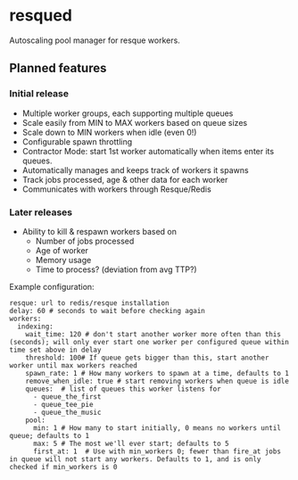 resqued
==============

Autoscaling pool manager for resque workers.

## Planned features

### Initial release

* Multiple worker groups, each supporting multiple queues
* Scale easily from MIN to MAX workers based on queue sizes
* Scale down to MIN workers when idle (even 0!)
* Configurable spawn throttling
* Contractor Mode: start 1st worker automatically when items enter its queues.
* Automatically manages and keeps track of workers it spawns
* Track jobs processed, age & other data for each worker
* Communicates with workers through Resque/Redis

### Later releases

* Ability to kill & respawn workers based on
  * Number of jobs processed
  * Age of worker
  * Memory usage
  * Time to process? (deviation from avg TTP?)


Example configuration:

```
resque: url to redis/resque installation
delay: 60 # seconds to wait before checking again
workers:
  indexing:
    wait_time: 120 # don't start another worker more often than this (seconds); will only ever start one worker per configured queue within time set above in delay
    threshold: 100# If queue gets bigger than this, start another worker until max workers reached
    spawn_rate: 1 # How many workers to spawn at a time, defaults to 1
    remove_when_idle: true # start removing workers when queue is idle
    queues:  # list of queues this worker listens for
      - queue_the_first
      - queue_tee_pie
      - queue_the_music
    pool:
      min: 1 # How many to start initially, 0 means no workers until queue; defaults to 1
      max: 5 # The most we'll ever start; defaults to 5
      first_at: 1  # Use with min_workers 0; fewer than fire_at jobs in queue will not start any workers. Defaults to 1, and is only checked if min_workers is 0
```
